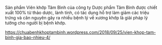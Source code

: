 Sản phẩm Viên khớp Tâm Bình của công ty Dược phẩm Tâm Bình được chiết xuất 100% từ thảo dược, lành tính, có tác dụng hỗ trợ làm giảm các triệu trứng và căn nguyên gây ra nhiều bệnh lý về xương khớp là giải pháp lý tưởng cho người bị bệnh khớp.



https://chuabenhkhoptambinh.wordpress.com/2018/09/25/vien-khop-tam-binh-gia-bao-nhieu-4/

